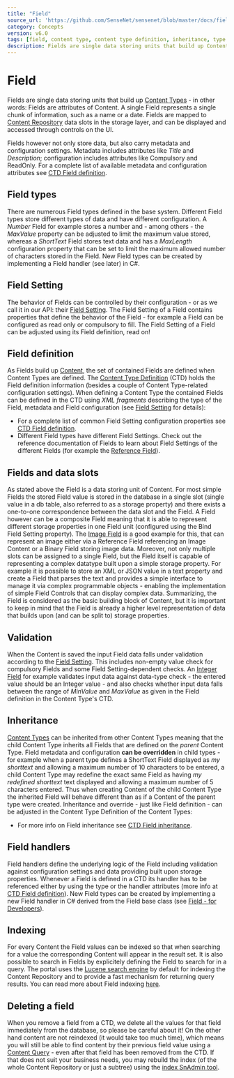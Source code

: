 ```yaml
---
title: "Field"
source_url: 'https://github.com/SenseNet/sensenet/blob/master/docs/field.md'
category: Concepts
version: v6.0
tags: [field, content type, content type definition, inheritance, type system]
description: Fields are single data storing units that build up Content Types - in other words, Fields are attributes of Content. A single Field represents a single chunk of information, such as a name or a date.
---
```


# Field

Fields are single data storing units that build up [Content Types](/docs/content-type) - in other words: Fields are attributes of Content. A single Field represents a single chunk of information, such as a name or a date. Fields are mapped to [Content Repository](/docs/content-repository) data slots in the storage layer, and can be displayed and accessed through controls on the UI.

Fields however not only store data, but also carry metadata and configuration settings. Metadata includes attributes like *Title* and *Description*; configuration includes attributes like Compulsory and ReadOnly. For a complete list of available metadata and configuration attributes see [CTD Field definition](/docs/ctd).

## Field types

There are numerous Field types defined in the base system. Different Field types store different types of data and have different configuration. A *Number* Field for example stores a number and - among others - the *MaxValue* property can be adjusted to limit the maximum value stored, whereas a *ShortText* Field stores text data and has a *MaxLength* configuration property that can be set to limit the maximum allowed number of characters stored in the Field. New Field types can be created by implementing a Field handler (see later) in C#.

## Field Setting

The behavior of Fields can be controlled by their configuration - or as we call it in our API: their [Field Setting](/docs/field-setting). The Field Setting of a Field contains properties that define the behavior of the Field - for example a Field can be configured as read only or compulsory to fill. The Field Setting of a Field can be adjusted using its Field definition, read on!

## Field definition

As Fields build up [Content](/docs/content), the set of contained Fields are defined when Content Types are defined. The [Content Type Definition](/docs/ctd) (CTD) holds the Field definition information (besides a couple of Content Type-related configuration settings). When defining a Content Type the contained Fields can be defined in the CTD using *XML fragments* describing the type of the Field, metadata and Field configuration (see [Field Setting](/docs/field-setting) for details):

- For a complete list of common Field Setting configuration properties see [CTD Field definition](/docs/ctd).
- Different Field types have different Field Settings. Check out the reference documentation of Fields to learn about Field Settings of the different Fields (for example the [Reference Field](/docs/reference-field)).

## Fields and data slots

As stated above the Field is a data storing unit of Content. For most simple Fields the stored Field value is stored in the database in a single slot (single value in a db table, also referred to as a storage property) and there exists a one-to-one correspondence between the data slot and the Field. A Field however can be a composite Field meaning that it is able to represent different storage properties in one Field unit (configured using the Bind Field Setting property). The [Image Field](/docs/image-field) is a good example for this, that can represent an image either via a Reference Field referencing an Image Content or a Binary Field storing image data. Moreover, not only multiple slots can be assigned to a single Field, but the Field itself is capable of representing a complex datatype built upon a simple storage property. For example it is possible to store an XML or JSON value in a text property and create a Field that parses the text and provides a simple interface to manage it via complex programmable objects - enabling the implementation of simple Field Controls that can display complex data. Summarizing, the Field is considered as the basic building block of Content, but it is important to keep in mind that the Field is already a higher level representation of data that builds upon (and can be split to) storage properties.

## Validation

When the Content is saved the input Field data falls under validation according to the [Field Setting](/docs/field-setting). This includes non-empty value check for compulsory Fields and some Field Setting-dependent checks. An [Integer Field](/docs/integer-field) for example validates input data against data-type check - the entered value should be an Integer value - and also checks whether input data falls between the range of *MinValue* and *MaxValue* as given in the Field definition in the Content Type's CTD.

## Inheritance

[Content Types](/docs/content-type) can be inherited from other Content Types meaning that the child Content Type inherits all Fields that are defined on the *parent* Content Type. Field metadata and configuration **can be overridden** in child types - for example when a parent type defines a ShortText Field displayed as *my shorttext* and allowing a maximum number of 10 characters to be entered, a child Content Type may redefine the exact same Field as having *my redefined shorttext* text displayed and allowing a maximum number of 5 characters entered. Thus when creating Content of the child Content Type the inherited Field will behave different than as if a Content of the parent type were created. Inheritance and override - just like Field definition - can be adjusted in the Content Type Definition of the Content Types:

- For more info on Field inheritance see [CTD Field inheritance](/docs/ctd).

## Field handlers

Field handlers define the underlying logic of the Field including validation against configuration settings and data providing built upon storage properties. Whenever a Field is defined in a CTD its handler has to be referenced either by using the type or the handler attributes (more info at [CTD Field definition](/docs/ctd)). New Field types can be created by implementing a new Field handler in C# derived from the Field base class (see [Field - for Developers](/docs/field-for-developers)).

## Indexing

For every Content the Field values can be indexed so that when searching for a value the corresponding Content will appear in the result set. It is also possible to search in Fields by explicitely defining the Field to search for in a query. The portal uses the [Lucene search engine](/docs/http://lucene.apache.org/lucene.net/) by default for indexing the Content Repository and to provide a fast mechanism for returning query results. You can read more about Field indexing [here](/docs/field-indexing).

## Deleting a field

When you remove a field from a CTD, we delete all the values for that field immediately from the database, so please be careful about it! On the other hand content are not reindexed (it would take too much time), which means you will still be able to find content by their previous field value using a [Content Query](/docs/content-query) - even after that field has been removed from the CTD. If that does not suit your business needs, you may rebuild the index (of the whole Content Repository or just a subtree) using the [index SnAdmin tool](/docs/snadmin-tools).